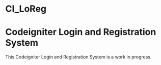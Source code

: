 CI_LoReg
========

Codeigniter Login and Registration System
=========================================

This Codeigniter Login and Registration System is a work in progress.



